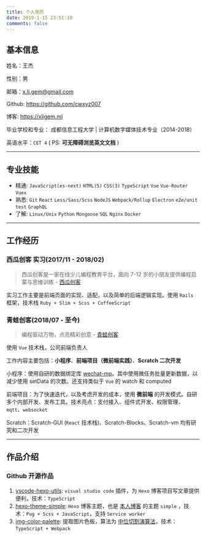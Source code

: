 ```yaml
---
title: 个人简历
date: 2019-1-15 23:51:10
comments: false
---
```


## 基本信息

姓名：王杰

性别：男

邮箱：[x.li.gem@gmail.com](mailto:x.li.gem@gmail.com)

Github: https://github.com/cwxyz007

博客: https://xligem.ml

毕业学校和专业： 成都信息工程大学 | 计算机数字媒体技术专业（2014-2018）

英语水平：`CET 4` ( PS: **可无障碍浏览英文文档** )

---

## 专业技能

- 精通: `JavaScript(es-next)` `HTML(5)` `CSS(3)` `TypeScript` `Vue` `Vue-Router` `Vuex`
- 熟悉: `Git` `React` `Less/Sass/Scss` `NodeJS` `Webpack/Rollup` `Electron` `e2e/unit test` `GraphQL`
- 了解: `Linux/Unix` `Python` `Mongoose` `SQL` `Nginx` `Docker`

---

## 工作经历

### 西瓜创客 实习(2017/11 - 2018/02)

> 西瓜创客是一家在线少儿编程教育平台，面向 7-12 岁的小朋友提供编程启蒙与思维训练 - [西瓜创客](https://www.xiguacity.cn/)

实习工作主要是前端页面的实现、适配，以及简单的后端逻辑实现。使用 `Rails` 框架，技术栈 `Ruby + Slim + Scss + CoffeeScript`

### 青蛙创客(2018/07 - 至今)

> 编程驱动万物，点亮精彩创意 - [青蛙创客](http://www.frogmaker.cn/)

使用 `Vue` 技术栈，公司前端负责人

工作内容主要包括：**小程序**、**前端项目（微前端实践）**、**Scratch 二次开发**

小程序：使用自研的数据绑定库 [wechat-mp]。其中使用微任务批量更新数据，以减少使用 setData 的次数。还支持类似于 `Vue` 的 watch 和 computed

前端项目：为了快速迭代，以及考虑开发的成本，使用 **微前端** 的开发模式。自研多个内部开发、发布工具。技术亮点：支付接入、组件式开发、权限管理、`mqtt`、`websocket`

Scratch：Scratch-GUI (`React` 技术栈)、Scratch-Blocks、Scratch-vm 均有研究和二次开发

---

## 作品介绍

### Github 开源作品

1. [vscode-hexo-utils]: `visual studio code` 插件，为 `Hexo` 博客项目写文章提供便利，技术：`TypeScript`
2. [hexo-theme-simple]: `Hexo` 博客主题，也是 [本人博客] 的主题 `simple` ，技术：`Pug + Scss + JavaScript`，支持 `Service worker`
3. [img-color-palette]: 提取图片色板，算法为 [中位切割演算法]，技术：`TypeScript + Webpack`

[本人博客]: https://cwxyz007.github.io/
[hexo-theme-simple]: https://github.com/cwxyz007/hexo-theme-simple
[img-color-palette]: https://github.com/cwxyz007/img-color-palette
[vscode-hexo-utils]: https://github.com/cwxyz007/vscode-hexo-utils
[中位切割演算法]: https://www.wikiwand.com/zh-hans/%E4%B8%AD%E4%BD%8D%E5%88%87%E5%89%B2%E6%BC%94%E7%AE%97%E6%B3%95
[wechat-mp]: https://github.com/cwxyz007/wechat-mp
